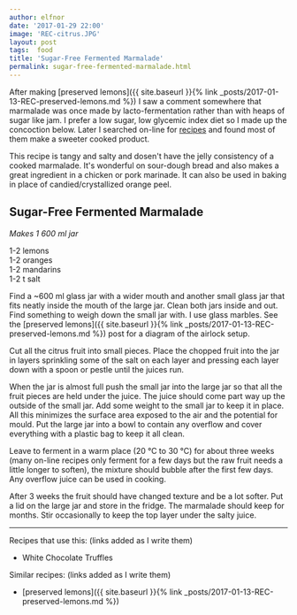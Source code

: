 ```yaml
---
author: elfnor
date: '2017-01-29 22:00'
image: 'REC-citrus.JPG'
layout: post
tags:  food
title: 'Sugar-Free Fermented Marmalade'
permalink: sugar-free-fermented-marmalade.html
---
```


After making [preserved lemons]({{ site.baseurl }}{% link _posts/2017-01-13-REC-preserved-lemons.md %}) I saw a comment somewhere that marmalade was once made by lacto-fermentation rather than with heaps of sugar like jam. I prefer a low sugar, low glycemic index diet so I made up the concoction below. Later I searched on-line for [recipes](http://www.culturesforhealth.com/learn/recipe/lacto-fermentation-recipes/lacto-fermented-orange-marmalade/) and found most of them make a sweeter cooked product.

This recipe is tangy and salty and dosen\'t have the jelly consistency of a cooked marmalade. It\'s wonderful on sour-dough bread and also makes a great ingredient in a chicken or pork marinade. It can also be used in baking in place of candied/crystallized orange peel.

## Sugar-Free Fermented Marmalade

*Makes 1 600 ml jar*

1-2 lemons  
1-2 oranges  
1-2 mandarins  
1-2 t salt

Find a ~600 ml glass jar with a wider mouth and another small glass jar that fits neatly inside the mouth of the large jar. Clean both jars inside and out. Find something to weigh down the small jar with. I use glass marbles. See the [preserved lemons]({{ site.baseurl }}{% link _posts/2017-01-13-REC-preserved-lemons.md %}) post for a diagram of the airlock setup.

Cut all the citrus fruit into small pieces. Place the chopped fruit into the jar in layers sprinkling some of the salt on each layer and pressing each layer down with a spoon or pestle until the juices run.

When the jar is almost full push the small jar into the large jar so that all the fruit pieces are held under the juice. The juice should come part way up the outside of the small jar. Add some weight to the small jar to keep it in place. All this minimizes the surface area exposed to the air and the potential for mould. Put the large jar into a bowl to contain any overflow and cover everything with a plastic bag to keep it all clean.

Leave to ferment in a warm place (20 °C to 30 °C) for about three weeks (many on-line recipes only ferment for a few days but the raw fruit needs a little longer to soften), the mixture should bubble after the first few days. Any overflow juice can be used in cooking.

After 3 weeks the fruit should have changed texture and be a lot softer. Put a lid on the large jar and store in the fridge. The marmalade should keep for months. Stir occasionally to keep the top layer under the salty juice.

------------------------------------------------------------------------

Recipes that use this: (links added as I write them)

-   White Chocolate Truffles

Similar recipes: (links added as I write them)

-   [preserved lemons]({{ site.baseurl }}{% link _posts/2017-01-13-REC-preserved-lemons.md %})

